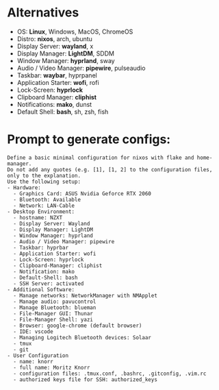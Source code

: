 # Alternatives
- OS: **Linux**, Windows, MacOS, ChromeOS
- Distro: **nixos**, arch, ubuntu
- Display Server: **wayland**, x
- Display Manager: **LightDM**, SDDM
- Window Manager: **hyprland**, sway
- Audio / Video Manager: **pipewire**, pulseaudio
- Taskbar: **waybar**, hyprpanel
- Application Starter: **wofi**, rofi
- Lock-Screen: **hyprlock**
- Clipboard Manager: **cliphist**
- Notifications: **mako**, dunst
- Default Shell: **bash**, sh, zsh, fish
# Prompt to generate configs:
```
Define a basic minimal configuration for nixos with flake and home-manager.
Do not add any quotes (e.g. [1], [1, 2] to the configuration files, only to the explanation.
Use the following setup:
- Hardware:
  - Graphics Card: ASUS Nvidia Geforce RTX 2060
  - Bluetooth: Available
  - Network: LAN-Cable
- Desktop Environment:
  - hostname: NZXT
  - Display Server: Wayland
  - Display Manager: LightDM
  - Window Manager: hyprland
  - Audio / Video Manager: pipewire
  - Taskbar: hyprbar
  - Application Starter: wofi
  - Lock-Screen: hyprlock
  - Clipboard-Manager: cliphist
  - Notification: mako
  - Default-Shell: bash
  - SSH Server: activated
- Additional Software:
  - Manage networks: NetworkManager with NMApplet
  - Manage audio: pavucontrol
  - Manage Bluetooth: blueman
  - File-Manager GUI: Thunar
  - File-Manager Shell: yazi
  - Browser: google-chrome (default browser)
  - IDE: vscode
  - Managing Logitech Bluetooth devices: Solaar
  - tmux
  - git
- User Configuration
  - name: knorr
  - full name: Moritz Knorr
  - configuration files: .tmux.conf, .bashrc, .gitconfig, .vim.rc
  - authorized keys file for SSH: authorized_keys
```
